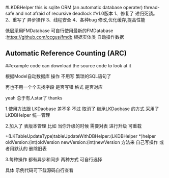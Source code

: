 #LKDBHelper
this is sqlite ORM (an automatic database operater)
thread-safe and not afraid of recursive deadlock
#v1.0版本
1、修复了 递归死锁。 
2、重写了 异步操作
3、线程安全
4、各种bug 修改,优化缓存,提高性能

低层采用FMDatabase 可自行使用最新的FMDatabase :https://github.com/ccgus/fmdb
根据实体类 自动操作数据

## Automatic Reference Counting (ARC)
##example code can download the source code to look at it



根据Model自动数据库 操作  不用写 繁琐的SQL语句了  

再也不用一个个去找字段 是否写错 格式 是否对应

yeah 总于有人star了  thanks  

1.使用方法跟 LKDaobase 差不多  不过 取消了 继承LKDaobase 的方式  采用了LKDBHelper 统一管理

2.加入了 表版本管理     比如  当你升级的时候  需要对表 进行升级   可重载

+(LKTableUpdateType)tableUpdateWithDBHelper:(LKDBHelper *)helper oldVersion:(int)oldVersion newVersion:(int)newVersion 
方法来  自己写操作 或者用默认的 删除旧表

3.每种操作 都有异步和同步 两种方式 可自行选择

具体 示例代码可下载源码自行查看


